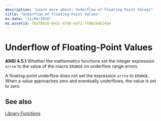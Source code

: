 ```yaml
---
description: "Learn more about: Underflow of Floating-Point Values"
title: "Underflow of Floating-Point Values"
ms.date: "11/04/2016"
ms.assetid: 78af8016-643c-47db-b4f1-7f06cb4b243e
---
```

# Underflow of Floating-Point Values

**ANSI 4.5.1** Whether the mathematics functions set the integer expression `errno` to the value of the macro `ERANGE` on underflow range errors

A floating-point underflow does not set the expression `errno` to `ERANGE`. When a value approaches zero and eventually underflows, the value is set to zero.

## See also

[Library Functions](../c-language/library-functions.md)
